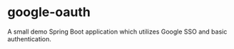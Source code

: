 # google-oauth
A small demo Spring Boot application which utilizes Google SSO and basic authentication.
